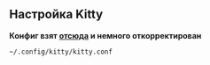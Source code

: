 ## Настройка Kitty
**Конфиг взят [отсюда](https://github.com/ttys3/my-kitty-config) и немного откорректирован**

`~/.config/kitty/kitty.conf`